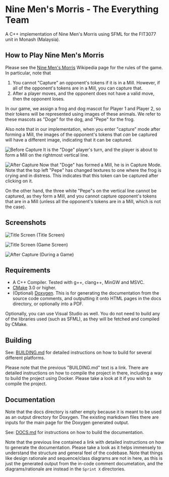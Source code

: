 # Nine Men's Morris - The Everything Team
A C++ implementation of Nine Men's Morris using SFML for the FIT3077 unit in Monash (Malaysia).

## How to Play Nine Men's Morris

Please see the [Nine Men's Morris](https://en.wikipedia.org/wiki/Nine_men%27s_morris) Wikipedia page 
for the rules of the game. In particular, note that
1) You cannot "Capture" an opponent's tokens if it is in a Mill. However, if all of the opponent's tokens are in a Mill, you can
capture that.
2) After a player moves, and the opponent does not have a valid move, then the opponent loses.

In our game, we assign a frog and dog mascot for Player 1 and Player 2, so their tokens
will be represented using images of these animals. We refer to these mascots as "Doge" for the
dog, and "Pepe" for the frog.

Also note that in our implementation, when you enter "capture" mode after forming a Mill,
the images of the opponent's tokens that _can_ be captured will have a different image,
indicating that it can be captured. 

![Before Capture](readme_images/before_capture.png)
It is the "Doge" player's turn, and the player is about to form a Mill on the rightmost
vertical line.


![After Capture](readme_images/after_capture.png)
Now that "Doge" has formed a Mill, he is in Capture Mode. Note that the top left "Pepe"
has changed textures to one where the frog is crying and in distress. This indicates
that this token can be captured after clicking on it.

On the other hand, the three white "Pepe"s on the vertical line cannot be captured,
as they form a Mill, and you cannot capture opponent's tokens that are in a Mill (unless
all the opponent's tokens are in a Mill, which is not the case).


## Screenshots

![Title Screen](readme_images/title_screen.png)
(Title Screen)

![Title Screen](readme_images/game_screen.png)
(Game Screen)

![After Capture](readme_images/after_capture.png)
(During a Game)

## Requirements
- A C++ Compiler. Tested with g++, clang++, MinGW and MSVC.
- [CMake](https://cmake.org/) 3.0 or higher.
- (Optional) [Doxygen](https://www.doxygen.nl/). This is for generating the documentation
from the source code comments, and outputting it onto HTML pages in the docs directory, or
optionally into a PDF.

Optionally, you can use Visual Studio as well. You do not need to build any of the
libraries used (such as SFML), as they will be fetched and compiled by CMake.

## Building
See: [BUILDING.md](BUILDING.md) for detailed instructions on how to build for several different
platforms.

Please note that the previous "BUILDING.md" text is a link. There are detailed instructions on how to compile
the project in there, including a way to build the project using Docker.
Please take a look at it if you wish to compile the project.

## Documentation
Note that the docs directory is rather empty because it is meant to be used as an output
directory for Doxygen. The existing markdown files there are inputs for the main page
for the Doxygen generated output.

See: [DOCS.md](DOCS.md) for instructions on how to build the documentation.

Note that the previous line contained a link with detailed instructions on how to generate the documentation.
Please take a look as it helps immensely to understand the structure and general 
feel of the codebase. Note that things like design rationale and sequence/class diagrams
are not in here, as this is just the generated output from the in-code comment documetation, 
and the diagrams/rationale are instead in the `Sprint X` directories.
